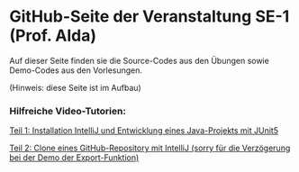 # GitHub-Seite der Veranstaltung SE-1 (Prof. Alda)

Auf dieser Seite finden sie die Source-Codes aus den Übungen sowie Demo-Codes aus den Vorlesungen.

(Hinweis: diese Seite ist im Aufbau)

### Hilfreiche Video-Tutorien:

[Teil 1: Installation IntelliJ und Entwicklung eines Java-Projekts mit JUnit5](https://www.youtube.com/watch?v=TNtRpkdW64s )

[Teil 2: Clone eines GitHub-Repository mit IntelliJ (sorry für die Verzögerung bei der Demo der Export-Funktion)](https://www.youtube.com/watch?v=5nr4c3pwu3g)